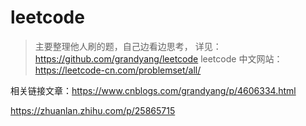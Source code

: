 # leetcode  

> 主要整理他人刷的题，自己边看边思考， 详见： https://github.com/grandyang/leetcode
leetcode 中文网站： https://leetcode-cn.com/problemset/all/



相关链接文章：https://www.cnblogs.com/grandyang/p/4606334.html

https://zhuanlan.zhihu.com/p/25865715



